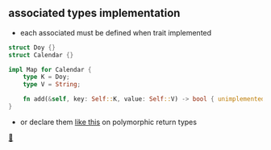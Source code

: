 ## associated types implementation

* each associated must be defined when trait implemented

```rust
struct Doy {}
struct Calendar {}

impl Map for Calendar {
    type K = Doy;
    type V = String;

    fn add(&self, key: Self::K, value: Self::V) -> bool { unimplemented!() }
}
```

* or declare them <a href="#/10/17">like this</a> on polymorphic return types

[📒](https://doc.rust-lang.org/1.17.0/book/associated-types.html#implementing-associated-types)